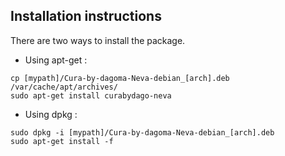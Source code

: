 ## Installation instructions

There are two ways to install the package.

* Using apt-get :
```
cp [mypath]/Cura-by-dagoma-Neva-debian_[arch].deb /var/cache/apt/archives/
sudo apt-get install curabydago-neva
```

* Using dpkg :
```
sudo dpkg -i [mypath]/Cura-by-dagoma-Neva-debian_[arch].deb
sudo apt-get install -f
```
